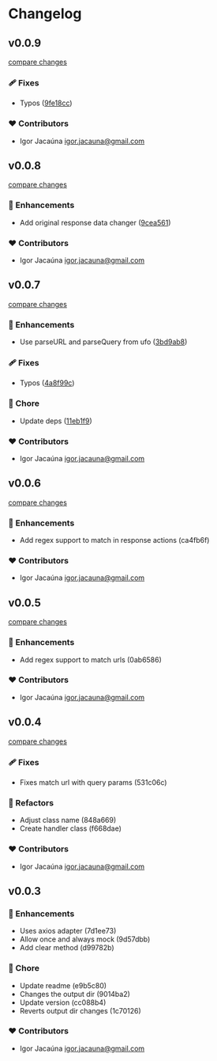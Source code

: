 # Changelog


## v0.0.9

[compare changes](https://github.com/igorjacauna/axios-dev-proxy/compare/v0.0.8...v0.0.9)

### 🩹 Fixes

- Typos ([9fe18cc](https://github.com/igorjacauna/axios-dev-proxy/commit/9fe18cc))

### ❤️ Contributors

- Igor Jacaúna <igor.jacauna@gmail.com>

## v0.0.8

[compare changes](https://github.com/igorjacauna/axios-dev-proxy/compare/v0.0.7...v0.0.8)

### 🚀 Enhancements

- Add original response data changer ([9cea561](https://github.com/igorjacauna/axios-dev-proxy/commit/9cea561))

### ❤️ Contributors

- Igor Jacaúna <igor.jacauna@gmail.com>

## v0.0.7

[compare changes](https://github.com/igorjacauna/axios-dev-proxy/compare/v0.0.6...v0.0.7)

### 🚀 Enhancements

- Use parseURL and parseQuery from ufo ([3bd9ab8](https://github.com/igorjacauna/axios-dev-proxy/commit/3bd9ab8))

### 🩹 Fixes

- Typos ([4a8f99c](https://github.com/igorjacauna/axios-dev-proxy/commit/4a8f99c))

### 🏡 Chore

- Update deps ([11eb1f9](https://github.com/igorjacauna/axios-dev-proxy/commit/11eb1f9))

### ❤️ Contributors

- Igor Jacaúna <igor.jacauna@gmail.com>

## v0.0.6

[compare changes](https://undefined/undefined/compare/v0.0.5...v0.0.6)

### 🚀 Enhancements

- Add regex support to match in response actions (ca4fb6f)

### ❤️  Contributors

- Igor Jacaúna <igor.jacauna@gmail.com>

## v0.0.5

[compare changes](https://undefined/undefined/compare/v0.0.4...v0.0.5)

### 🚀 Enhancements

- Add regex support to match urls (0ab6586)

### ❤️  Contributors

- Igor Jacaúna <igor.jacauna@gmail.com>

## v0.0.4

[compare changes](https://undefined/undefined/compare/v0.0.3...v0.0.4)

### 🩹 Fixes

- Fixes match url with query params (531c06c)

### 💅 Refactors

- Adjust class name (848a669)
- Create handler class (f668dae)

### ❤️  Contributors

- Igor Jacaúna <igor.jacauna@gmail.com>

## v0.0.3


### 🚀 Enhancements

- Uses axios adapter (7d1ee73)
- Allow once and always mock (9d57dbb)
- Add clear method (d99782b)

### 🏡 Chore

- Update readme (e9b5c80)
- Changes the output dir (9014ba2)
- Update version (cc088b4)
- Reverts output dir changes (1c70126)

### ❤️  Contributors

- Igor Jacaúna <igor.jacauna@gmail.com>

